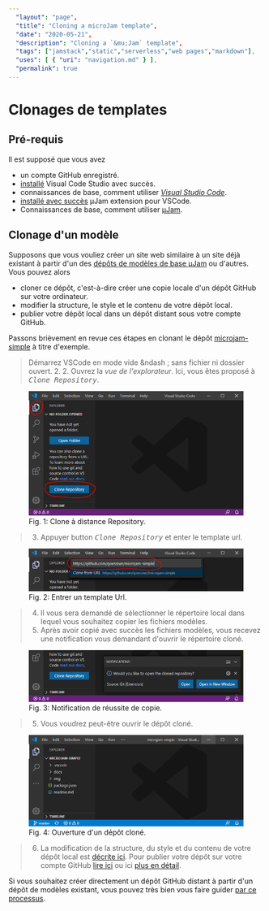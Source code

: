 ```yaml
---
  "layout": "page",
  "title": "Cloning a microJam template",
  "date": "2020-05-21",
  "description": "Cloning a `&mu;Jam` template",
  "tags": ["jamstack","static","serverless","web pages","markdown"],
  "uses": [ { "uri": "navigation.md" } ],
  "permalink": true
---
```


# Clonages de templates

## Pré-requis

Il est supposé que vous avez
* un compte GitHub enregistré.
* [installé](https://code.visualstudio.com/Download) Visual Code Studio avec succès.
* connaissances de base, comment utiliser [*Visual Studio Code*](https://code.visualstudio.com/).
* [installé avec succès](https://marketplace.visualstudio.com/items?itemName=goessner.microjam) &mu;Jam extension pour VSCode.
* Connaissances de base, comment utiliser [&mu;Jam](./usage.html).

## Clonage d'un modèle

Supposons que vous vouliez créer un site web similaire à un site déjà existant à partir d'un des [dépôts de modèles de base &mu;Jam](./usage.html#templates) ou d'autres. Vous pouvez alors

* cloner ce dépôt, c'est-à-dire créer une copie locale d'un dépôt GitHub sur votre ordinateur.
* modifier la structure, le style et le contenu de votre dépôt local.
* publier votre dépôt local dans un dépôt distant sous votre compte GitHub.

Passons brièvement en revue ces étapes en clonant le dépôt [microjam-simple](https://github.com/goessner/microjam-simple) à titre d'exemple.

> Démarrez VSCode en mode vide &ndash ; sans fichier ni dossier ouvert.
> 2. 2. Ouvrez la *vue de l'explorateur*. Ici, vous êtes proposé à <kbd>*Clone Repository*</kbd>.

<figure>
  <img src="./img/mu-jam.clone.01.png" alt="open empty VSCode">
  <figcaption>Fig. 1: Clone à distance Repository.</figcaption>
</figure>

> 3. Appuyer button <kbd>*Clone Repository*</kbd> et enter le template url.

<figure>
  <img src="./img/mu-jam.clone.02.png" alt="enter template url">
  <figcaption>Fig. 2: Entrer un template Url.</figcaption>
</figure>

> 4. Il vous sera demandé de sélectionner le répertoire local dans lequel vous souhaitez copier les fichiers modèles.
> 5. Après avoir copié avec succès les fichiers modèles, vous recevez une notification vous demandant d'ouvrir le répertoire cloné.

<figure>
  <img src="./img/mu-jam.clone.03.png" alt="copy success notification">
  <figcaption>Fig. 3: Notification de réussite de copie.</figcaption>
</figure>

> 5. Vous voudrez peut-être ouvrir le dépôt cloné.

<figure>
  <img src="./img/mu-jam.clone.04.png" alt="Open cloned repository">
  <figcaption>Fig. 4: Ouverture d'un dépôt cloné.</figcaption>
</figure>

> 6. La modification de la structure, du style et du contenu de votre dépôt local est [décrite ici](file:///C:/git/microjam/docs/usage.html#usage). 
> Pour publier votre dépôt sur votre compte GitHub [lire ici](./usage.html#usage) ou ici [plus en détail](./installationGuide.html#publish-to-the-world).

Si vous souhaitez créer directement un dépôt GitHub distant à partir d'un dépôt de modèles existant, vous pouvez très bien vous faire guider [par ce processus](https://help.github.com/en/github/creating-cloning-and-archiving-repositories/creating-a-repository-from-a-template).
